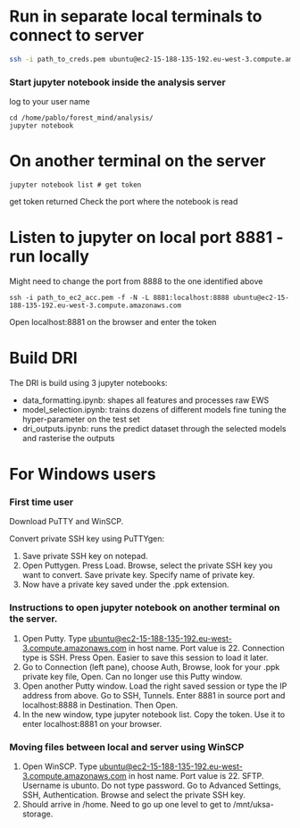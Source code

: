 # Run in separate local terminals to connect to server
```bash
ssh -i path_to_creds.pem ubuntu@ec2-15-188-135-192.eu-west-3.compute.amazonaws.com   
```

### Start jupyter notebook inside the analysis server
log to your user name
```
cd /home/pablo/forest_mind/analysis/ 
jupyter notebook
```
# On another terminal on the server
```
jupyter notebook list # get token
```
get token returned
Check the port where the notebook is read 

# Listen to jupyter on local port 8881 - run locally
Might need to change the port from 8888 to the one identified above
```
ssh -i path_to_ec2_acc.pem -f -N -L 8881:localhost:8888 ubuntu@ec2-15-188-135-192.eu-west-3.compute.amazonaws.com  
```
Open localhost:8881 on the browser and enter the token 

# Build DRI
The DRI is build using 3 jupyter notebooks:
* data_formatting.ipynb: shapes all features and processes raw EWS
* model_selection.ipynb: trains dozens of different models fine tuning the hyper-parameter on the test set
* dri_outputs.ipynb: runs the predict dataset through the selected models and rasterise the outputs



# For Windows users
### First time user
Download PuTTY and WinSCP.

Convert private SSH key using PuTTYgen: 
1. Save private SSH key on notepad.  
2. Open Puttygen. Press Load. Browse, select the private SSH key you want to convert. Save private key. Specify name of private key. 
3. Now have a private key saved under the .ppk extension.

### Instructions to open jupyter notebook on another terminal on the server. 
1. Open Putty. Type ubuntu@ec2-15-188-135-192.eu-west-3.compute.amazonaws.com in host name. Port value is 22. Connection type is SSH. Press Open. Easier to save this session to load it later.   
2. Go to Connection (left pane), choose Auth, Browse, look for your .ppk private key file, Open. Can no longer use this Putty window. 
3. Open another Putty window. Load the right saved session or type the IP address from above. Go to SSH, Tunnels. Enter 8881 in source port and localhost:8888 in Destination. Then Open. 
4. In the new window, type jupyter notebook list. Copy the token. Use it to enter localhost:8881 on your browser. 

### Moving files between local and server using WinSCP
1. Open WinSCP. Type ubuntu@ec2-15-188-135-192.eu-west-3.compute.amazonaws.com in host name. Port value is 22. SFTP. Username is ubunto. Do not type password. Go to Advanced Settings, SSH, Authentication. Browse and select the private SSH key. 
2. Should arrive in /home. Need to go up one level to get to /mnt/uksa-storage. 




